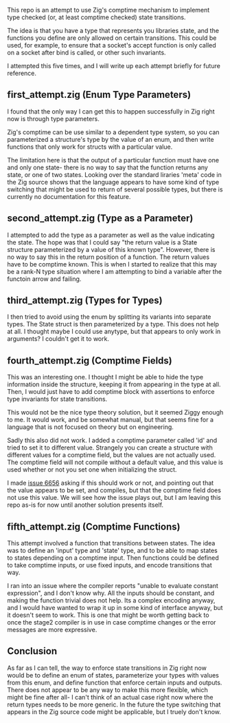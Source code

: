 This repo is an attempt to use Zig's comptime mechanism to implement type checked
(or, at least comptime checked) state transitions.


The idea is that you have a type that represents you libraries state, and the
functions you define are only allowed on certain transitions. This could be used,
for example, to ensure that a socket's accept function is only called on a socket
after bind is called, or other such invariants.


I attempted this five times, and I will write up each attempt briefly 
for future reference.



## first\_attempt.zig (Enum Type Parameters)
I found that the only way I can get this to happen successfully in Zig right
now is through type parameters. 


Zig's comptime can be use similar to a
dependent type system, so you can parameterized a structure's type by the value
of an enum, and then write functions that only work for structs with a
particular value.


The limitation here is that the output of a particular function must have one
and only one state- there is no way to say that the function returns any state,
or one of two states. Looking over the standard liraries 'meta' code in the Zig
source shows that the language appears to have some kind of type switching that
might be used to return of several possible types, but there is currently
no documentation for this feature.


## second\_attempt.zig (Type as a Parameter)
I attempted to add the type as a parameter as well as the value indicating the
state. The hope was that I could say "the return value is a State structure parameterized
by a value of this known type". However, there is no way to say this in the return position
of a function. The return values have to be comptime known. This is when I started to realize
that this may be a rank-N type situation where I am attempting to bind a variable after the
functoin arrow and failing.


## third\_attempt.zig (Types for Types)
I then tried to avoid using the enum by splitting its variants into separate types. The
State struct is then parameterized by a type. This does not help at all. I thought maybe
I could use anytype, but that appears to only work in arguments? I couldn't get it to
work.


## fourth\_attempt.zig (Comptime Fields)
This was an interesting one. I thought I might be able to hide the type information inside
the structure, keeping it from appearing in the type at all. Then, I would just have to
add comptime block with assertions to enforce type invariants for state transitions.


This would not be the nice type theory solution, but it seemed Ziggy enough to me.
It would work, and be somewhat manual, but that seems fine for a language that is not
focused on theory but on engineering.


Sadly this also did not work. I added a comptime parameter called 'id' and tried to
set it to different value. Strangely you can create a structure with different values
for a comptime field, but the values are not actually used. The comptime field
will not compile without a default value, and this value is used whether or not you
set one when initializing the struct.


I made [issue 6656](https://github.com/ziglang/zig/issues/6656) asking if this should
work or not, and pointing out that the value appears to be set, and compiles, but that the
comptime field does not use this value. We will see how the issue plays out, but I am
leaving this repo as-is for now until another solution presents itself.

## fifth\_attempt.zig (Comptime Functions)
This attempt involved a function that transitions between states. The idea was to
define an 'input' type and 'state' type, and to be able to map states to
states depending on a comptime input. Then functions could be defined to take
comptime inputs, or use fixed inputs, and encode transitions that way.


I ran into an issue where the compiler reports "unable to evaluate constant expression",
and I don't know why. All the inputs should be constant, and making the function
trivial does not help. Its a complex encoding anyway, and I would have wanted to
wrap it up in some kind of interface anyway, but it doesn't seem to work. This is
one that might be worth getting back to once the stage2 compiler is in use in
case comptime changes or the error messages are more expressive.


## Conclusion
As far as I can tell, the way to enforce state transitions in Zig right now would be to
define an enum of states, parameterize your types with values from this enum, and define
function that enforce certain inputs and outputs. There does not appear to be any 
way to make this more flexible, which might be fine after all- I can't think of an
actual case right now where the return types needs to be more generic. In the
future the type switching that appears in the Zig source code might be applicable, but I
truely don't know.





